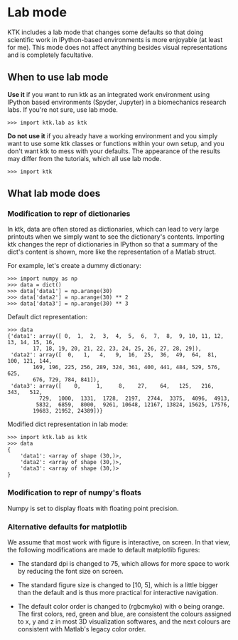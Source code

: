 Lab mode
========

KTK includes a lab mode that changes some defaults so that doing scientific
work in IPython-based environments is more enjoyable (at least for me).
This mode does not affect anything besides visual representations and is
completely facultative.


When to use lab mode
--------------------

__Use it__ if you want to run ktk as an integrated work environment using
IPython based environments (Spyder, Jupyter) in a biomechanics research labs.
If you're not sure, use lab mode.

    >>> import ktk.lab as ktk

__Do not use it__ if you already have a working environment and you simply want
to use some ktk classes or functions within your own setup, and you don't
want ktk to mess with your defaults. The appearance of the results may differ
from the tutorials, which all use lab mode.

    >>> import ktk


What lab mode does
------------------

### Modification to repr of dictionaries ###

In ktk, data are often stored as dictionaries, which can lead to very large
printouts when we simply want to see the dictionary's contents. Importing ktk
changes the repr of dictionaries in IPython so that a summary of the dict's
content is shown, more like the representation of a Matlab struct.

For example, let's create a dummy dictionary:

    >>> import numpy as np
    >>> data = dict()
    >>> data['data1'] = np.arange(30)
    >>> data['data2'] = np.arange(30) ** 2
    >>> data['data3'] = np.arange(30) ** 3

Default dict representation:

    >>> data
    {'data1': array([ 0,  1,  2,  3,  4,  5,  6,  7,  8,  9, 10, 11, 12, 13, 14, 15, 16,
            17, 18, 19, 20, 21, 22, 23, 24, 25, 26, 27, 28, 29]),
     'data2': array([  0,   1,   4,   9,  16,  25,  36,  49,  64,  81, 100, 121, 144,
            169, 196, 225, 256, 289, 324, 361, 400, 441, 484, 529, 576, 625,
            676, 729, 784, 841]),
     'data3': array([    0,     1,     8,    27,    64,   125,   216,   343,   512,
              729,  1000,  1331,  1728,  2197,  2744,  3375,  4096,  4913,
             5832,  6859,  8000,  9261, 10648, 12167, 13824, 15625, 17576,
            19683, 21952, 24389])}

Modified dict representation in lab mode:

    >>> import ktk.lab as ktk
    >>> data
    {
        'data1': <array of shape (30,)>,
        'data2': <array of shape (30,)>,
        'data3': <array of shape (30,)>
    }


### Modification to repr of numpy's floats ###

Numpy is set to display floats with floating point precision.


### Alternative defaults for matplotlib ###

We assume that most work with figure is interactive, on screen. In that view,
the following modifications are made to default matplotlib figures:

- The standard dpi is changed to 75, which allows for more space to work by
  reducing the font size on screen.

- The standard figure size is changed to [10, 5], which is a little bigger
  than the default and is thus more practical for interactive navigation.

- The default color order is changed to (rgbcmyko) with o being orange. The
  first colors, red, green and blue, are consistent the colours assigned to
  x, y and z in most 3D visualization softwares, and the next colours are
  consistent with Matlab's legacy color order.

